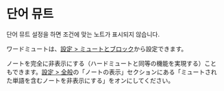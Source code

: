 # 단어 뮤트

단어 뮤트 설정을 하면 조건에 맞는 노트가 표시되지 않습니다.

ワードミュートは、[設定 > ミュートとブロック](x-mi-web://settings/mute-block)から設定できます。

ノートを完全に非表示にする（ハードミュートと同等の機能を実現する）こともできます。[設定 > 全般](x-mi-web://settings/general)の「ノートの表示」セクションにある「ミュートされた単語を含むノートを非表示にする」をオンにしてください。
